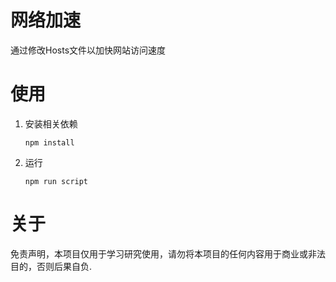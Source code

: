 # 网络加速
通过修改Hosts文件以加快网站访问速度

# 使用
1. 安装相关依赖
    ```shell
    npm install
    ```
2. 运行
    ```shell
    npm run script
    ```

# 关于
免责声明，本项目仅用于学习研究使用，请勿将本项目的任何内容用于商业或非法目的，否则后果自负.
